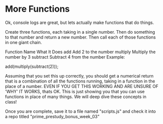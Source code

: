 # More Functions

Ok, console logs are great, but lets actually make functions that do things.

Create three functions, each taking in a single number. Then do something to that number and return a new number. Then call each of those functions in one giant chain.

Function Name	What It Does
add	Add 2 to the number
multiply	Multiply the number by 3
subtract	Subtract 4 from the number
Example:

add(multiply(subtract(2)));

Assuming that you set this up correctly, you should get a numerical return that is a combination of all the functions running, taking in a function in the place of a number. EVEN IF YOU GET THIS WORKING AND ARE UNSURE OF 'WHY' IT WORKS, thats OK. This is just showing you that you can use functions in place of many things. We will deep dive these concepts in class!

Once you are complete, save it to a file named "scripts.js" and check it into a repo titled "prime_prestudy_bonus_week_03"
